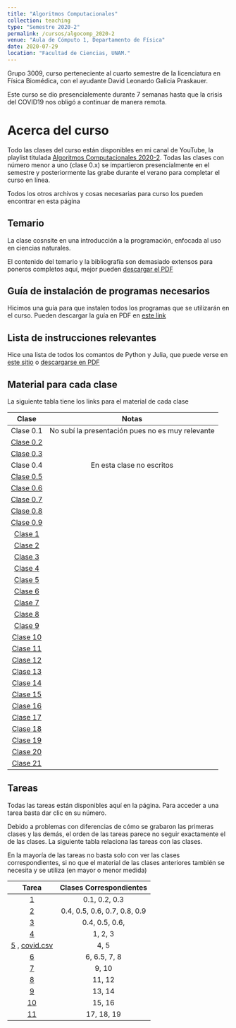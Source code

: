 ```yaml
---
title: "Algoritmos Computacionales"
collection: teaching
type: "Semestre 2020-2"
permalink: /cursos/algocomp_2020-2
venue: "Aula de Cómputo 1, Departamento de Física"
date: 2020-07-29
location: "Facultad de Ciencias, UNAM."
---
```


Grupo 3009, curso perteneciente al cuarto semestre de la licenciatura en Física Biomédica, con el ayudante David Leonardo Galicia Praskauer. 

Este curso se dio presencialemente durante 7 semanas hasta que la crisis del COVID19 nos obligó a continuar de manera remota.

# Acerca del curso

Todo las clases del curso están disponibles en mi canal de YouTube, la playlist titulada [Algoritmos Computacionales 2020-2](https://www.youtube.com/playlist?list=PLwEkAnYJ7sRYXvC0-T_ngRVpMX5uQ-2DA). Todas las clases con número menor a uno (clase 0.x) se impartieron presencialmente en el semestre y posteriormente las grabe durante el verano para completar el curso en línea.

Todos los otros archivos y cosas necesarias para curso los pueden encontrar en esta página

## Temario

La clase cosnsite en una introducción a la programación, enfocada al uso en ciencias naturales. 

El contenido del temario y la bibliografía son demasiado extensos para poneros completos aquí, mejor pueden [descargar el PDF](http://sayeg84.github.io/files/algocomp_2020-2/temario.pdf)

## Guía de instalación de programas necesarios

Hicimos una guía para que instalen todos los programas que se utilizarán en el curso. Pueden descargar la guía en PDF en [este link](http://sayeg84.github.io/files/algocomp_2020-2/instalacion.pdf)

## Lista de instrucciones relevantes

Hice una lista de todos los comantos de Python y Julia, que puede verse en [este sitio](http://sayeg84.github.io/files/algocomp_2020-2/tabla.html) o [descargarse en PDF](http://sayeg84.github.io/files/algocomp_2020-2/tabla.pdf)

## Material para cada clase

La siguiente tabla tiene los links para el material de cada clase

| Clase | Notas |
| :-: | :-: |
| Clase 0.1 | No subí la presentación pues no es muy relevante | 
| [Clase 0.2](http://sayeg84.github.io/files/algocomp_2020-2/clase0.2.zip) | | 
| [Clase 0.3](http://sayeg84.github.io/files/algocomp_2020-2/clase0.3.zip) | | 
| Clase 0.4 | En esta clase no escritos | 
| [Clase 0.5](http://sayeg84.github.io/files/algocomp_2020-2/clase0.5.zip) | | 
| [Clase 0.6](http://sayeg84.github.io/files/algocomp_2020-2/clase0.6.zip) | | 
| [Clase 0.7](http://sayeg84.github.io/files/algocomp_2020-2/clase0.7.zip) | | 
| [Clase 0.8](http://sayeg84.github.io/files/algocomp_2020-2/clase0.8.zip) | | 
| [Clase 0.9](http://sayeg84.github.io/files/algocomp_2020-2/clase0.9.zip) | | 
| [Clase 1](http://sayeg84.github.io/files/algocomp_2020-2/clase1.zip) | | 
| [Clase 2](http://sayeg84.github.io/files/algocomp_2020-2/clase2.zip) | | 
| [Clase 3](http://sayeg84.github.io/files/algocomp_2020-2/clase3.zip) | | 
| [Clase 4](http://sayeg84.github.io/files/algocomp_2020-2/clase4.zip) | | 
| [Clase 5](http://sayeg84.github.io/files/algocomp_2020-2/clase5.zip) | | 
| [Clase 6](http://sayeg84.github.io/files/algocomp_2020-2/clase6.zip) | | 
| [Clase 7](http://sayeg84.github.io/files/algocomp_2020-2/clase7.zip) | | 
| [Clase 8](http://sayeg84.github.io/files/algocomp_2020-2/clase8.zip) | | 
| [Clase 9](http://sayeg84.github.io/files/algocomp_2020-2/clase9.zip) | | 
| [Clase 10](http://sayeg84.github.io/files/algocomp_2020-2/clase10.zip) | | 
| [Clase 11](http://sayeg84.github.io/files/algocomp_2020-2/clase11.zip) | | 
| [Clase 12](http://sayeg84.github.io/files/algocomp_2020-2/clase12.zip) | | 
| [Clase 13](http://sayeg84.github.io/files/algocomp_2020-2/clase13.zip) | | 
| [Clase 14](http://sayeg84.github.io/files/algocomp_2020-2/clase14.zip) | | 
| [Clase 15](http://sayeg84.github.io/files/algocomp_2020-2/clase15.zip) | | 
| [Clase 16](http://sayeg84.github.io/files/algocomp_2020-2/clase16.zip) | | 
| [Clase 17](http://sayeg84.github.io/files/algocomp_2020-2/clase17.zip) | | 
| [Clase 18](http://sayeg84.github.io/files/algocomp_2020-2/clase18.zip) | | 
| [Clase 19](http://sayeg84.github.io/files/algocomp_2020-2/clase19.zip) | | 
| [Clase 20](http://sayeg84.github.io/files/algocomp_2020-2/clase20.zip) | | 
| [Clase 21](http://sayeg84.github.io/files/algocomp_2020-2/clase21.zip) | | 



## Tareas

Todas las tareas están disponibles aquí en la página. Para acceder a una tarea basta dar clic en su número. 

Debido a problemas con diferencias de cómo se grabaron las primeras clases y las demás, el orden de las tareas parece no seguir exactamente el de las clases. La siguiente tabla relaciona las tareas con las clases.

En la mayoría de las tareas no basta solo con ver las clases correspondientes, si no que el material de las clases anteriores también se necesita y se utiliza (en mayor o menor medida)

|Tarea|Clases Correspondientes|
|:----:|:----:|
| [1](http://sayeg84.github.io/files/algocomp_2020-2/tareas/tarea1.pdf) | 0.1, 0.2, 0.3 | 
| [2](http://sayeg84.github.io/files/algocomp_2020-2/tareas/tarea2.pdf) | 0.4, 0.5, 0.6, 0.7, 0.8, 0.9 | 
| [3](http://sayeg84.github.io/files/algocomp_2020-2/tareas/tarea3.pdf) | 0.4, 0.5, 0.6, | 
| [4](http://sayeg84.github.io/files/algocomp_2020-2/tareas/tarea4.pdf) | 1, 2, 3 | 
| [5](http://sayeg84.github.io/files/algocomp_2020-2/tareas/tarea5.pdf) , [covid.csv](http://sayeg84.github.io/files/algocomp_2020-2/tareas/covid19.csv) | 4, 5 | 
| [6](http://sayeg84.github.io/files/algocomp_2020-2/tareas/tarea6.pdf) | 6, 6.5, 7, 8 | 
| [7](http://sayeg84.github.io/files/algocomp_2020-2/tareas/tarea7.pdf) | 9, 10| 
| [8](http://sayeg84.github.io/files/algocomp_2020-2/tareas/tarea8.pdf) | 11, 12 | 
| [9](http://sayeg84.github.io/files/algocomp_2020-2/tareas/tarea9.pdf) | 13, 14 | 
| [10](http://sayeg84.github.io/files/algocomp_2020-2/tareas/tarea10.pdf) | 15, 16 | 
| [11](http://sayeg84.github.io/files/algocomp_2020-2/tareas/tarea11.pdf) | 17, 18, 19 |